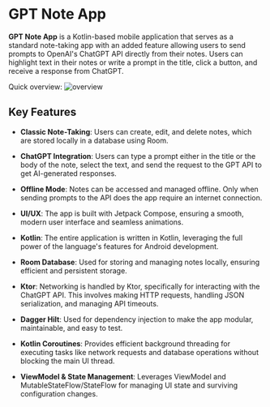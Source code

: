 # GPT Note App

**GPT Note App** is a Kotlin-based mobile application that serves as a standard note-taking app with an added feature allowing users to send prompts to OpenAI's ChatGPT API directly from their notes. Users can highlight text in their notes or write a prompt in the title, click a button, and receive a response from ChatGPT.

Quick overview:
![overview](https://github.com/user-attachments/assets/a5f19521-bf04-48a2-9593-476b610eacc1)


## Key Features

- **Classic Note-Taking**: Users can create, edit, and delete notes, which are stored locally in a database using Room.

- **ChatGPT Integration**: Users can type a prompt either in the title or the body of the note, select the text, and send the request to the GPT API to get AI-generated responses.

- **Offline Mode**: Notes can be accessed and managed offline. Only when sending prompts to the API does the app require an internet connection.

- **UI/UX**: The app is built with Jetpack Compose, ensuring a smooth, modern user interface and seamless animations.

- **Kotlin**: The entire application is written in Kotlin, leveraging the full power of the language's features for Android development.

- **Room Database**: Used for storing and managing notes locally, ensuring efficient and persistent storage.

- **Ktor**: Networking is handled by Ktor, specifically for interacting with the ChatGPT API. This involves making HTTP requests, handling JSON serialization, and managing API timeouts.

- **Dagger Hilt**: Used for dependency injection to make the app modular, maintainable, and easy to test.

- **Kotlin Coroutines**: Provides efficient background threading for executing tasks like network requests and database operations without blocking the main UI thread.

- **ViewModel & State Management**: Leverages ViewModel and MutableStateFlow/StateFlow for managing UI state and surviving configuration changes.
